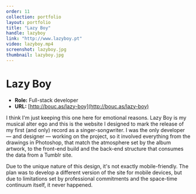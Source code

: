 ```yaml
---
order: 11
collection: portfolio
layout: portfolio
title: "Lazy Boy"
handle: lazyboy
link: "http://www.lazyboy.pt"
video: lazyboy.mp4
screenshot: lazyboy.jpg
thumbnail: lazyboy.jpg
---
```

# Lazy Boy

- **Role:** Full-stack developer
- **URL:** [http://bouc.as/lazy-boy](http://bouc.as/lazy-boy)

I think I'm just keeping this one here for emotional reasons. Lazy Boy is my musical alter ego and this is the website I designed to mark the release of my first (and only) record as a singer-songwriter. I was the only developer — and designer — working on the project, so it involved everything from the drawings in Photoshop, that match the atmosphere set by the album artwork, to the front-end build and the back-end structure that consumes the data from a Tumblr site.

Due to the unique nature of this design, it's not exactly mobile-friendly. The plan was to develop a different version of the site for mobile devices, but due to limitations set by professional commitments and the space-time continuum itself, it never happened.